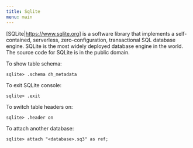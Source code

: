```yaml
---
title: Sqlite
menu: main
---
```


[SQLite|https://www.sqlite.org] is a software library that implements a self-contained, serverless, zero-configuration, transactional SQL database engine. 
SQLite is the most widely deployed database engine in the world. The source code for SQLite is in the public domain.

To show table schema:
```
sqlite> .schema dh_metadata
```

To exit SQLite console:
```
sqlite> .exit
```

To switch table headers on:
```
sqlite> .header on
```

To attach another database:
```
sqlite> attach "<database>.sq3" as ref;
```
